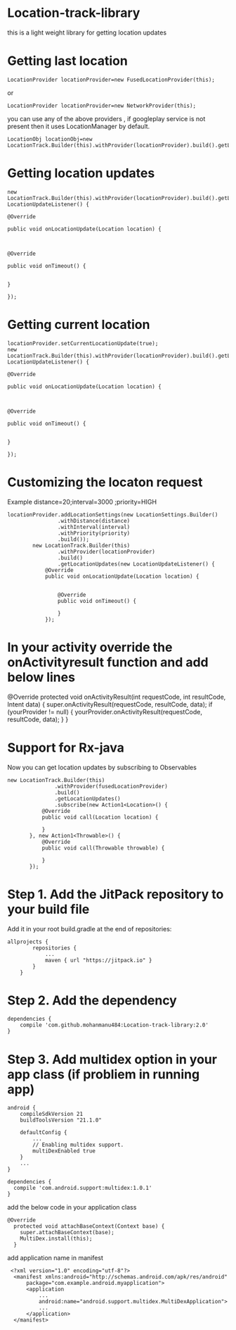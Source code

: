 # Location-track-library
this is a light weight library for getting location updates

# Getting last location
 
    LocationProvider locationProvider=new FusedLocationProvider(this);
 
 or
 
    LocationProvider locationProvider=new NetworkProvider(this);
 
 you can use any of the above providers , if googleplay service is not present then it uses LocationManager by default.
 
            
    LocationObj locationObj=new LocationTrack.Builder(this).withProvider(locationProvider).build().getLastKnownLocation();

# Getting  location updates

    new LocationTrack.Builder(this).withProvider(locationProvider).build().getLocationUpdates(new LocationUpdateListener() {
                                                                                                        @Override
                                                                                                        public void onLocationUpdate(Location location) {
                                                                                        
                                                                                            
                                                                                                        @Override
                                                                                                        public void onTimeout() {
                                                                                            
                                                                                                        }
                                                                                                    });
                                                                                                   
                                                                                                    
# Getting current location

    locationProvider.setCurrentLocationUpdate(true);
    new LocationTrack.Builder(this).withProvider(locationProvider).build().getLocationUpdates(new LocationUpdateListener() {
                                                                                                            @Override
                                                                                                            public void onLocationUpdate(Location location) {
                                                                                            
                                                                                                
                                                                                                            @Override
                                                                                                            public void onTimeout() {
                                                                                                
                                                                                                            }
                                                                                                        });

# Customizing the locaton request
     
 Example distance=20;interval=3000 ;priority=HIGH 
     
     
    locationProvider.addLocationSettings(new LocationSettings.Builder()
                    .withDistance(distance)
                    .withInterval(interval)
                    .withPriority(priority)
                    .build());
            new LocationTrack.Builder(this)
                    .withProvider(locationProvider)
                    .build()
                    .getLocationUpdates(new LocationUpdateListener() {
                @Override
                public void onLocationUpdate(Location location) {


                    @Override
                    public void onTimeout() {

                    }
                });

# In your activity override the onActivityresult function and add below lines


  @Override
    protected void onActivityResult(int requestCode, int resultCode, Intent data) {
        super.onActivityResult(requestCode, resultCode, data);
        if (yourProvider != null) {
            yourProvider.onActivityResult(requestCode, resultCode, data);
        }
    }


# Support for Rx-java

  Now you can get location updates by subscribing to Observables

    new LocationTrack.Builder(this)
                   .withProvider(fusedLocationProvider)
                   .build()
                   .getLocationUpdates()
                   .subscribe(new Action1<Location>() {
               @Override
               public void call(Location location) {

               }
           }, new Action1<Throwable>() {
               @Override
               public void call(Throwable throwable) {

               }
           });


# Step 1. Add the JitPack repository to your build file

Add it in your root build.gradle at the end of repositories:

    allprojects {
    		repositories {
    			...
    			maven { url "https://jitpack.io" }
    		}
    	}
# Step 2.  Add the dependency

   	dependencies {
   		compile 'com.github.mohanmanu484:Location-track-library:2.0'
   	}
   	
# Step 3. Add multidex option in your app class (if probliem in running app)

    android {
        compileSdkVersion 21
        buildToolsVersion "21.1.0"
    
        defaultConfig {
            ...
            // Enabling multidex support.
            multiDexEnabled true
        }
        ...
    }
    
    dependencies {
      compile 'com.android.support:multidex:1.0.1'
    }
    
add the below code in your application class

    @Override 
      protected void attachBaseContext(Context base) {
        super.attachBaseContext(base);
        MultiDex.install(this);
      } 
      
 add application name in manifest
 
     <?xml version="1.0" encoding="utf-8"?>
      <manifest xmlns:android="http://schemas.android.com/apk/res/android"
          package="com.example.android.myapplication">
          <application
              ...
              android:name="android.support.multidex.MultiDexApplication">
              ...
          </application>
      </manifest>

